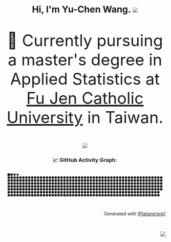 <h1 align="center">
Hi, I'm Yu-Chen Wang.
  <img src="https://media.giphy.com/media/hvRJCLFzcasrR4ia7z/giphy.gif" width="30">
</h1>

<p align="center" style="font-size: 50px">👩 Currently pursuing a master's degree in Applied Statistics at <a href="https://www.fju.edu.tw/" target="_blank"> Fu Jen Catholic University</a> in Taiwan.</p>
<p align="center"><img src="https://readme-typing-svg.herokuapp.com?font=comfortaa&color=016EEA&size=24&width=600&lines=Nice+to+meet+you!&center=true"></p>

<!--
**yuchenwang89/yuchenwang89** is a ✨ _special_ ✨ repository because its `README.md` (this file) appears on your GitHub profile.

Here are some ideas to get you started:

- 🔭 I’m currently working on ...
- 🌱 I’m currently learning ...
- 👯 I’m looking to collaborate on ...
- 🤔 I’m looking for help with ...
- 💬 Ask me about ...
- 📫 How to reach me: ...
- 😄 Pronouns: ...
- ⚡ Fun fact: ...
-->

<h3 align="center">
  📈 GitHub Activity Graph:
</h3>
<p align="center"><img src="https://raw.githubusercontent.com/yuchenwang89/yuchenwang89/output/github-contribution-grid-snake.svg"></p>
<p align="right">Generated with [<a href=https://github.com/Platane/snk target="_blank">Platane/snk</a>]</p><br/>
<p align="right"><img align="center" src="https://komarev.com/ghpvc/?username=yuchenwang89&color=blue&style=plastic&label=PROFILE+VIEWS+"></p>
